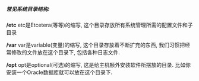 

##### 常见系统目录结构:

**/etc** etc是Etcetera(等等)的缩写, 这个目录存放所有系统管理所需的配置文件和子目录 

**/var** var是variable(变量)的缩写, 这个目录存放着不断扩充的东西, 我们习惯把经常修改的文件放在这个目录下, 包括各种日志文件.

**/opt** opt是optional(可选)的缩写, 这是给主机额外安装软件所摆放的目录. 比如你安装一个Oracle数据库就可以放在这个目录下.
